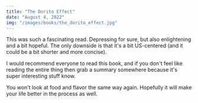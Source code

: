 ```yaml
---
title: "The Dorito Effect"
date: "August 4, 2022"
img: "/images/books/the_dorito_effect.jpg"
---
```


This was such a fascinating read. Depressing for sure, but also enlightening and
a bit hopeful. The only downside is that it's a bit US-centered (and it could be a bit shorter and more concise).

I would recommend everyone to read this book, and if you don't feel like reading the entire thing then
grab a summary somewhere because it's super interesting stuff know.

You won't look at food and flavor the same way again. Hopefully it will make your life
better in the process as well.